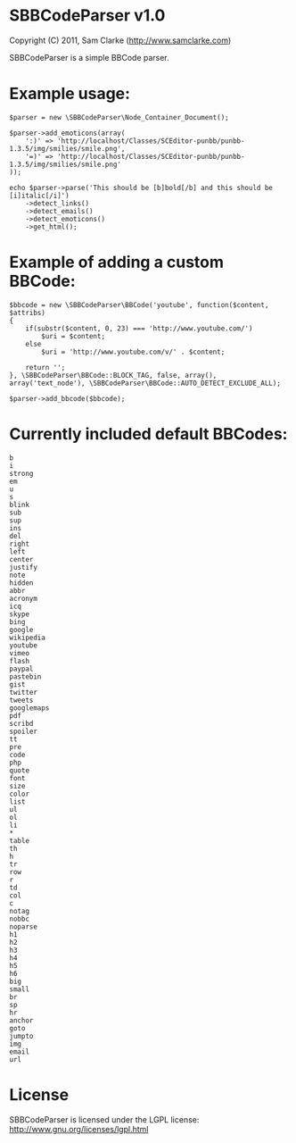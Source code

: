 # SBBCodeParser v1.0
Copyright (C) 2011, Sam Clarke (http://www.samclarke.com)

SBBCodeParser is a simple BBCode parser.

# Example usage:

	$parser = new \SBBCodeParser\Node_Container_Document();

	$parser->add_emoticons(array(
		':)' => 'http://localhost/Classes/SCEditor-punbb/punbb-1.3.5/img/smilies/smile.png',
		'=)' => 'http://localhost/Classes/SCEditor-punbb/punbb-1.3.5/img/smilies/smile.png'
	));

	echo $parser->parse('This should be [b]bold[/b] and this should be [i]italic[/i]')
		->detect_links()
		->detect_emails()
		->detect_emoticons()
		->get_html();
		
# Example of adding a custom BBCode:

	$bbcode = new \SBBCodeParser\BBCode('youtube', function($content, $attribs)
	{
		if(substr($content, 0, 23) === 'http://www.youtube.com/')
			$uri = $content;
		else
			$uri = 'http://www.youtube.com/v/' . $content;

		return '';
	}, \SBBCodeParser\BBCode::BLOCK_TAG, false, array(), array('text_node'), \SBBCodeParser\BBCode::AUTO_DETECT_EXCLUDE_ALL);

	$parser->add_bbcode($bbcode);
	
# Currently included default BBCodes:

	b
	i
	strong
	em
	u
	s
	blink
	sub
	sup
	ins
	del
	right
	left
	center
	justify
	note
	hidden
	abbr
	acronym
	icq
	skype
	bing
	google
	wikipedia
	youtube
	vimeo
	flash
	paypal
	pastebin
	gist
	twitter
	tweets
	googlemaps
	pdf
	scribd
	spoiler
	tt
	pre
	code
	php
	quote
	font
	size
	color
	list
	ul
	ol
	li
	*
	table
	th
	h
	tr
	row
	r
	td
	col
	c
	notag
	nobbc
	noparse
	h1
	h2
	h3
	h4
	h5
	h6
	big
	small
	br
	sp
	hr
	anchor
	goto
	jumpto
	img
	email
	url

# License

SBBCodeParser is licensed under the LGPL license:
http://www.gnu.org/licenses/lgpl.html
